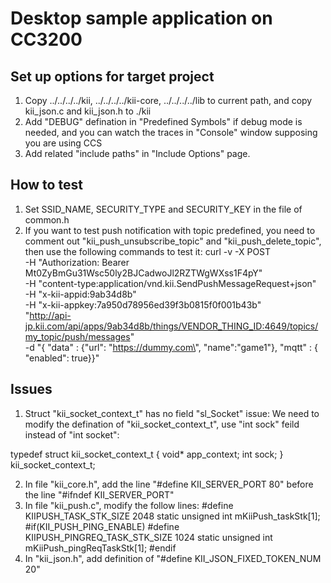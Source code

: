 # Desktop sample application on CC3200

## Set up options for target project
1. Copy ../../../../kii, ../../../../kii-core, ../../../../lib to current path, and copy kii_json.c and kii_json.h to ./kii
2. Add "DEBUG" defination in "Predefined Symbols" if debug mode is needed, and you can watch the traces in "Console" window supposing you are using CCS
3. Add related "include paths" in "Include Options" page.

## How to test
1. Set SSID_NAME, SECURITY_TYPE and SECURITY_KEY in the file of common.h 
2. If you want to test push notification with topic predefined, you need to comment out "kii_push_unsubscribe_topic" and "kii_push_delete_topic", then use the following commands to test it:
  curl -v -X POST \
  -H "Authorization: Bearer Mt0ZyBmGu31Wsc50ly2BJCadwoJl2RZTWgWXss1F4pY" \
  -H "content-type:application/vnd.kii.SendPushMessageRequest+json" \
  -H "x-kii-appid:9ab34d8b" \
  -H "x-kii-appkey:7a950d78956ed39f3b0815f0f001b43b" \
    "http://api-jp.kii.com/api/apps/9ab34d8b/things/VENDOR_THING_ID:4649/topics/my_topic/push/messages" \
  -d "{ \"data\" : {\"url\": \"https://dummy.com\", \"name\":\"game1\"}, \"mqtt\" : { \"enabled\": true}}"

## Issues
1. Struct "kii_socket_context_t" has no field "sl_Socket" issue:
We need to modify the defination of "kii_socket_context_t", use "int sock" feild instead of "int socket":

typedef struct kii_socket_context_t {
    void* app_context;
    int sock;
} kii_socket_context_t;

2. In file "kii_core.h", add the line "#define KII_SERVER_PORT 80" before the line "#ifndef KII_SERVER_PORT"
3. In file "kii_push.c", modify the follow lines:
  #define KIIPUSH_TASK_STK_SIZE 2048
  static unsigned int mKiiPush_taskStk[1];
  #if(KII_PUSH_PING_ENABLE)
  #define KIIPUSH_PINGREQ_TASK_STK_SIZE 1024
  static unsigned int mKiiPush_pingReqTaskStk[1];
  #endif
4. In "kii_json.h", add definition of "#define KII_JSON_FIXED_TOKEN_NUM 20"